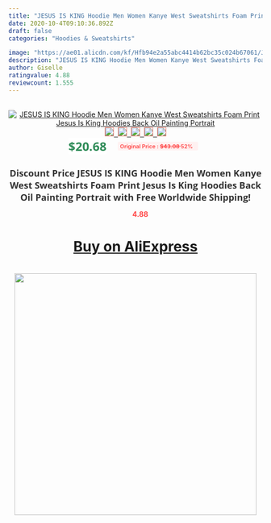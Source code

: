 ```yaml
---
title: "JESUS IS KING Hoodie Men Women Kanye West Sweatshirts Foam Print Jesus Is King Hoodies Back Oil Painting Portrait"
date: 2020-10-4T09:10:36.892Z
draft: false
categories: "Hoodies & Sweatshirts"

image: "https://ae01.alicdn.com/kf/Hfb94e2a55abc4414b62bc35c024b67061/JESUS-IS-KING-Hoodie-Men-Women-Kanye-West-Sweatshirts-Foam-Print-Jesus-Is-King-Hoodies-Back.jpg"
description: "JESUS IS KING Hoodie Men Women Kanye West Sweatshirts Foam Print Jesus Is King Hoodies Back Oil Painting Portrait"
author: Giselle
ratingvalue: 4.88
reviewcount: 1.555
---
```

<br>
<div style="text-align: center;">
<a href="https://s.click.aliexpress.com/e/_Ancfhx" target="_blank" rel="nofollow noopener noreferrer"><img alt="JESUS IS KING Hoodie Men Women Kanye West Sweatshirts Foam Print Jesus Is King Hoodies Back Oil Painting Portrait" class="magnifier-image" src="https://ae01.alicdn.com/kf/Hfb94e2a55abc4414b62bc35c024b67061/JESUS-IS-KING-Hoodie-Men-Women-Kanye-West-Sweatshirts-Foam-Print-Jesus-Is-King-Hoodies-Back.jpg_640x640.jpg">
<br>
<img style="border:1px solid salmon" src="https://ae01.alicdn.com/kf/Hfb94e2a55abc4414b62bc35c024b67061/JESUS-IS-KING-Hoodie-Men-Women-Kanye-West-Sweatshirts-Foam-Print-Jesus-Is-King-Hoodies-Back.jpg_120x120.jpg">&nbsp;&nbsp;<img style="border:1px solid salmon" src="https://ae01.alicdn.com/kf/H292a8a54acd54fc19777865588bef81bN/JESUS-IS-KING-Hoodie-Men-Women-Kanye-West-Sweatshirts-Foam-Print-Jesus-Is-King-Hoodies-Back.jpg_120x120.jpg">&nbsp;&nbsp;<img style="border:1px solid salmon" src="https://ae01.alicdn.com/kf/Hd9559f3b5d9f444996659bb55ec8ae6fZ/JESUS-IS-KING-Hoodie-Men-Women-Kanye-West-Sweatshirts-Foam-Print-Jesus-Is-King-Hoodies-Back.jpg_120x120.jpg">&nbsp;&nbsp;<img style="border:1px solid salmon" src="https://ae01.alicdn.com/kf/Hce8971164fe744a386e785a6790a6b3dT/JESUS-IS-KING-Hoodie-Men-Women-Kanye-West-Sweatshirts-Foam-Print-Jesus-Is-King-Hoodies-Back.jpg_120x120.jpg">&nbsp;&nbsp;<img style="border:1px solid salmon" src="https://ae01.alicdn.com/kf/Hd484273348944f108d54485423a5a4711/JESUS-IS-KING-Hoodie-Men-Women-Kanye-West-Sweatshirts-Foam-Print-Jesus-Is-King-Hoodies-Back.jpg_120x120.jpg"></a></div><br0>
<div style="text-align: center;"><span style="background-color: white; border: 0px; box-sizing: border-box; color: seagreen; display: inline-block; font-family: &quot;open sans&quot; , &quot;arial&quot; , &quot;helvetica&quot; , sans-serif , &quot;heiti&quot;; font-size: 24px; font-stretch: inherit; font-weight: 700; line-height: inherit; margin: 0px 10px 0px 0px; padding: 0px; vertical-align: middle;">$20.68 </span>
<span style="background: rgb(255 , 241 , 241); border-radius: 3px; border: 0px; box-sizing: border-box; color: #ff4747; display: inline-block; font-family: inherit; font-size: 12px; font-stretch: inherit; font-style: inherit; font-variant: inherit; font-weight: 600; line-height: inherit; margin: 0px; padding: 2px 5px; transform: scale(0.9); vertical-align: middle;">Original Price : <b style="text-decoration: line-through;">$43.08 </b> 52%&nbsp;&nbsp;</span></div>
<h1 style="color: #333333; display: inline-block; font-family: &quot;open sans&quot; , &quot;arial&quot; , &quot;helvetica&quot; , sans-serif , &quot;heiti&quot;; font-size: 18px; font-stretch: inherit; font-weight: 700; text-align: center;">Discount Price JESUS IS KING Hoodie Men Women Kanye West Sweatshirts Foam Print Jesus Is King Hoodies Back Oil Painting Portrait with Free Worldwide Shipping!</h1>
<div style="color: #ff4747; text-align: center;">
<img src="https://4.bp.blogspot.com/-M0ZcTcb-5uY/XleCXlxnR4I/AAAAAAAAAEc/OrjgMkXV1oMQFaCRZj5HQwOCBcu3w1FegCPcBGAYYCw/s1600/star.png" style="height: 15px;">&nbsp;<b>4.88</b></div>
<div class="button_cont" align="center"><a class="buynow_a" href="https://s.click.aliexpress.com/e/_Ancfhx" target="_blank" rel="nofollow noopener noreferrer"><H1>Buy on AliExpress</H1></a></div><br>
<div class="separator" style="clear: both; text-align: center;">
<img src="https://lh3.googleusercontent.com/-pTy5HemUv9M/XlePHvY0dAI/AAAAAAAAAE4/0nX5iRUoIWY8eMW9Dpxeirr157OZliDIgCLcBGAsYHQ/s1600/badge.gif" width="480">
</div>
